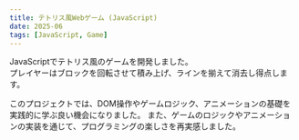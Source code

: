 ```yaml
---
title: テトリス風Webゲーム (JavaScript)
date: 2025-06
tags: [JavaScript, Game]
---
```


JavaScriptでテトリス風のゲームを開発しました。  
プレイヤーはブロックを回転させて積み上げ、ラインを揃えて消去し得点します。  

このプロジェクトでは、DOM操作やゲームロジック、アニメーションの基礎を実践的に学ぶ良い機会になりました。
また、ゲームのロジックやアニメーションの実装を通じて、プログラミングの楽しさを再実感しました。
